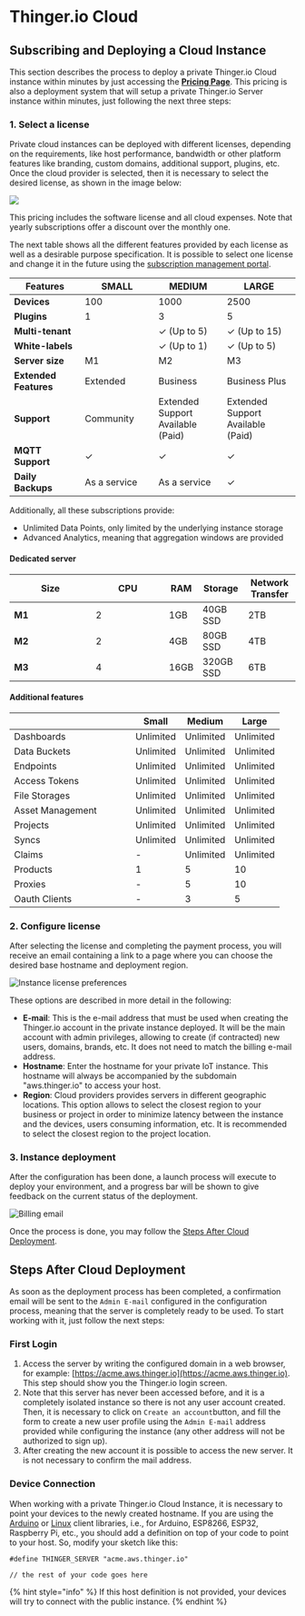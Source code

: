 # Thinger.io Cloud

## Subscribing and Deploying a Cloud Instance

This section describes the process to deploy a private Thinger.io Cloud instance within minutes by just accessing the [**Pricing Page**](https://thinger.io/pricing). This pricing is also a deployment system that will setup a private Thinger.io Server instance within minutes, just following the next three steps:&#x20;

### 1. Select a license

Private cloud instances can be deployed with different licenses, depending on the requirements, like host performance, bandwidth or other platform features like branding, custom domains, additional support,  plugins, etc. Once the cloud provider is selected, then it is necessary to select the desired license, as shown in the image below:

![](../../.gitbook/assets/cloud_pricing.png)

This pricing includes the software license and all cloud expenses. Note that yearly subscriptions offer a discount over the monthly one.&#x20;

The next table shows all the different features provided by each license as well as a desirable purpose specification. It is possible to select one license and change it in the future using the [subscription management portal](https://billing.stripe.com/p/login/00g9D1fN50SIcpOfYY).

<table><thead><tr><th width="191">Features</th><th width="178">SMALL</th><th width="184">MEDIUM</th><th width="211">LARGE</th></tr></thead><tbody><tr><td><strong>Devices</strong></td><td>100</td><td>1000</td><td>2500</td></tr><tr><td><strong>Plugins</strong></td><td>1</td><td>3</td><td>5</td></tr><tr><td><strong>Multi-tenant</strong></td><td></td><td>✓ (Up to 5)</td><td>✓ (Up to 15)</td></tr><tr><td><strong>White-labels</strong></td><td></td><td>✓ (Up to 1)</td><td>✓ (Up to 5)</td></tr><tr><td><strong>Server size</strong></td><td>M1</td><td>M2</td><td>M3</td></tr><tr><td><strong>Extended</strong> <strong>Features</strong></td><td>Extended</td><td>Business</td><td>Business Plus</td></tr><tr><td><strong>Support</strong></td><td>Community</td><td>Extended Support Available (Paid)</td><td>Extended Support Available (Paid)</td></tr><tr><td><strong>MQTT Support</strong></td><td>✓</td><td>✓</td><td>✓</td></tr><tr><td><strong>Daily Backups</strong></td><td>As a service</td><td>As a service</td><td>✓</td></tr></tbody></table>

Additionally, all these subscriptions provide:

* Unlimited Data Points, only limited by the underlying instance storage
* Advanced Analytics, meaning that aggregation windows are provided

#### Dedicated server

<table><thead><tr><th width="128">Size</th><th width="113">CPU</th><th>RAM</th><th>Storage</th><th>Network Transfer</th></tr></thead><tbody><tr><td><strong>M1</strong></td><td>2</td><td>1GB</td><td>40GB SSD</td><td>2TB</td></tr><tr><td><strong>M2</strong></td><td>2</td><td>4GB</td><td>80GB SSD</td><td>4TB</td></tr><tr><td><strong>M3</strong></td><td>4</td><td>16GB</td><td>320GB SSD</td><td>6TB</td></tr></tbody></table>

#### Additional features

<table><thead><tr><th width="198"></th><th>Small</th><th>Medium</th><th>Large</th></tr></thead><tbody><tr><td>Dashboards</td><td>Unlimited</td><td>Unlimited</td><td>Unlimited</td></tr><tr><td>Data Buckets</td><td>Unlimited</td><td>Unlimited</td><td>Unlimited</td></tr><tr><td>Endpoints</td><td>Unlimited</td><td>Unlimited</td><td>Unlimited</td></tr><tr><td>Access Tokens</td><td>Unlimited</td><td>Unlimited</td><td>Unlimited</td></tr><tr><td>File Storages</td><td>Unlimited</td><td>Unlimited</td><td>Unlimited</td></tr><tr><td>Asset Management</td><td>Unlimited</td><td>Unlimited</td><td>Unlimited</td></tr><tr><td>Projects</td><td>Unlimited</td><td>Unlimited</td><td>Unlimited</td></tr><tr><td>Syncs</td><td>Unlimited</td><td>Unlimited</td><td>Unlimited</td></tr><tr><td>Claims</td><td>-</td><td>Unlimited</td><td>Unlimited</td></tr><tr><td>Products</td><td>1</td><td>5</td><td>10</td></tr><tr><td>Proxies</td><td>-</td><td>5</td><td>10</td></tr><tr><td>Oauth Clients</td><td>-</td><td>3</td><td>5</td></tr></tbody></table>

### 2.  Configure license

After selecting the license and completing the payment process, you will receive an email containing a link to a page where you can choose the desired base hostname and deployment region.

![Instance license preferences](../../.gitbook/assets/cloud_configuration.png)

These options are described in more detail in the following:

* **E-mail**: This is the e-mail address that must be used when creating the Thinger.io account in the private instance deployed. It will be the main account with admin privileges, allowing to create (if contracted) new users, domains, brands, etc. It does not need to match the billing e-mail address.
* **Hostname**: Enter the hostname for your private IoT instance. This hostname will always be accompanied by the subdomain "aws.thinger.io" to access your host.
* **Region**: Cloud providers provides servers in different geographic locations. This option allows to select the closest region to your business or project in order to minimize latency between the instance and the devices, users consuming information, etc. It is recommended to select the closest region to the project location.

### 3. Instance deployment

After the configuration has been done, a launch process will execute to deploy your environment, and a progress bar will be shown to give feedback on the current status of the deployment.

![Billing email](../../.gitbook/assets/cloud_deployment.png)

Once the process is done, you may follow the [Steps After Cloud Deployment](thinger.io-cloud-server.md#steps-after-cloud-deployment).

## Steps After Cloud Deployment

As soon as the deployment process has been completed, a confirmation email will be sent to the `Admin E-mail` configured in the configuration process, meaning that the server is completely ready to be used. To start working with it, just follow the next steps:

### First Login

1. Access the server by writing the configured domain in a web browser, for example: [https://acme.aws.thinger.io](https://acme.aws.thinger.io). This step should show you the Thinger.io login screen.
2. Note that this server has never been accessed before, and it is a completely isolated instance so there is not any user account created. Then, it is necessary to click on `Create an account`button, and fill the form to create a new user profile using the `Admin E-mail` address provided while configuring the instance (any other address will not be authorized to sign up).
3. After creating the new account it is possible to access the new server. It is not necessary to confirm the mail address.

### Device Connection

When working with a private Thinger.io Cloud Instance, it is necessary to point your devices to the newly created hostname. If you are using the [Arduino](../../arduino/) or [Linux](../../linux.md) client libraries, i.e., for Arduino, ESP8266, ESP32, Raspberry Pi, etc., you should add a definition on top of your code to point to your host. So, modify your sketch like this:

```
#define THINGER_SERVER "acme.aws.thinger.io"

// the rest of your code goes here
```

{% hint style="info" %}
If this host definition is not provided, your devices will try to connect with the public instance.&#x20;
{% endhint %}
